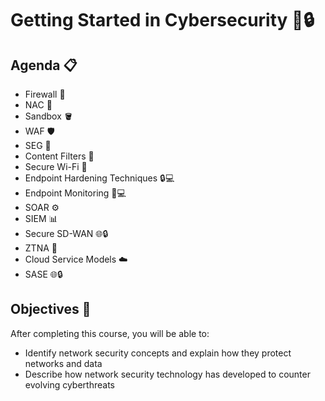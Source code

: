# Getting Started in Cybersecurity 🚀🔒

## Agenda 📋

- Firewall 🧯
- NAC 🏢
- Sandbox 🪣
- WAF 🛡️
- SEG 📧
- Content Filters 📑
- Secure Wi-Fi 📶
- Endpoint Hardening Techniques 🔒💻
- Endpoint Monitoring 👀💻
- SOAR ⚙️
- SIEM 📊
- Secure SD-WAN 🌐🔒
- ZTNA 🔐
- Cloud Service Models ☁️
- SASE 🌐🔒

## Objectives 🎯

After completing this course, you will be able to:

- Identify network security concepts and explain how they protect networks and data
- Describe how network security technology has developed to counter evolving cyberthreats
